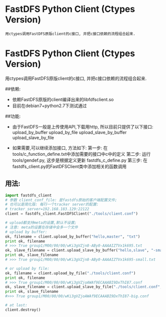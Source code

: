 FastDFS Python Client (Ctypes Version)
======
	用ctypes调用FastDFS原版client的c接口, 并把c接口依赖的流程组合起来.
# FastDFS Python Client (Ctypes Version)

用ctypes调用FastDFS原版client的c接口, 并把c接口依赖的流程组合起来.

##依赖:

* 依赖FastDFS原版的client编译出来的libfdfsclient.so<br>
* 目前在debian7+python2.7下测试通过
	
##功能:

* 由于FastDFS一般是上传使用API,下载用http, 所以目前只提供了以下接口:
        upload_by_buffer
        upload_by_file
        upload_slave_by_buffer
        upload_slave_by_file

* 如果需要,可以继续添加接口, 方法如下:
        第一步: 在tools/c_function_define.txt中添加需要的接口中c中的定义
        第二步: 运行tools/gendef.py, 这步是根据定义更新 fastdfs_c_define.py
        第三步: 在fastdfs_client.py的FastDFSClient类中添加相关的函数调用
	
## 用法:
```python
import fastdfs_client
# 参数 client_conf_file: 是fastdfs原始的客户端配置文件;
# 也可以是简化版: 每行一个tracker server的配置:
# tracker_server=192.168.183.129:22122
client = fastdfs_client.FastDFSClient("./tools/client.conf")

# upload都支持meta的设置,默认不设置;
# 注意: meta的设置在存储中会多一个文件
# upload by buffer:
ok, filename = client.upload_by_buffer("hello,master", "txt")
print ok, filename
# >>> True group1/M00/00/00/wKi3gVZjn8-ABy0-AAAAIZTVx1k695.txt
ok, slave_filename = client.upload_slave_by_buffer("hello,slave", "-small", filename)
print ok, slave_filename
# >>> True group1/M00/00/00/wKi3gVZjn8-ABy0-AAAAIZTVx1k695-small.txt

# or upload by file:
ok, filename = client.upload_by_file("./tools/client.conf")
print ok, filename
# >>> True group1/M00/00/00/wKi3gVZjoAWAf9ECAAABI9DxThI87.conf
ok, slave_filename = client.upload_slave_by_file("./tools/client.conf", "-big", filename)
print ok, slave_filename
#>>> True group1/M00/00/00/wKi3gVZjoAWAf9ECAAABI9DxThI87-big.conf

# at last:
client.destroy()
```

